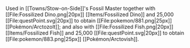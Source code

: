 Used in [[Towns/Stow-on-Side]]'s Fossil Master together with [[File:Fossilized Dino.png\|20px]] [[Items/Fossilized Dino]] and 25,000 [[File:questPoint.svg\|20px]] to obtain [[File:pokemon/881.png\|25px]] [[Pokémon/Arctozolt]]; and also with [[File:Fossilized Fish.png\|20px]] [[Items/Fossilized Fish]] and 25,000 [[File:questPoint.svg\|20px]] to obtain [[File:pokemon/883.png\|25px]] [[Pokémon/Arctovish]].